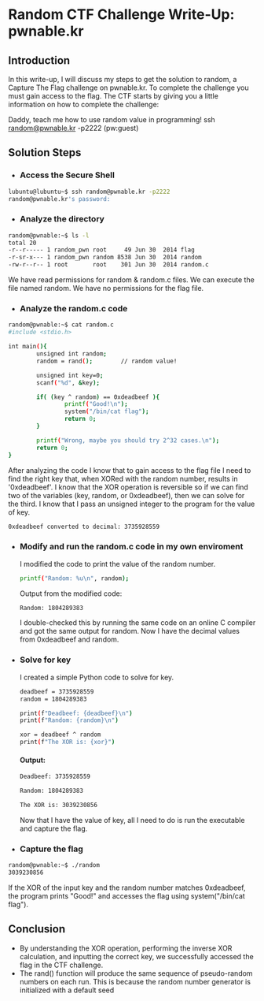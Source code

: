 # Random CTF Challenge Write-Up: pwnable.kr

## Introduction
In this write-up, I will discuss my steps to get the solution to random, a Capture The Flag challenge on pwnable.kr. To complete the challenge you must gain access to the flag. The CTF starts by giving you a little information on how to complete the challenge:

Daddy, teach me how to use random value in programming!
ssh random@pwnable.kr -p2222 (pw:guest)

## Solution Steps
+ ### Access the Secure Shell
```bash
lubuntu@lubuntu~$ ssh random@pwnable.kr -p2222
random@pwnable.kr's password:
```
+ ### Analyze the directory
```bash
random@pwnable:~$ ls -l
total 20
-r--r----- 1 random_pwn root     49 Jun 30  2014 flag
-r-sr-x--- 1 random_pwn random 8538 Jun 30  2014 random
-rw-r--r-- 1 root       root    301 Jun 30  2014 random.c
```
We have read permissions for random & random.c files. We can execute the file named             random. We have no permissions for the flag file.

+ ### Analyze the random.c code
```bash
random@pwnable:~$ cat random.c
#include <stdio.h>

int main(){
        unsigned int random;
        random = rand();        // random value!

        unsigned int key=0;
        scanf("%d", &key);

        if( (key ^ random) == 0xdeadbeef ){
                printf("Good!\n");
                system("/bin/cat flag");
                return 0;
        }

        printf("Wrong, maybe you should try 2^32 cases.\n");
        return 0;
}
```
After analyzing the code I know that to gain access to the flag file I need to find the right key that, when XORed with the random number, results in '0xdeadbeef'. I know that the XOR operation is reversible so if we can find two of the variables (key, random, or 0xdeadbeef), then we can solve for the third. I know that I pass an unsigned integer to the program for the value of key. 

```bash
0xdeadbeef converted to decimal: 3735928559
```
+ ### Modify and run the random.c code in my own enviroment
  I modified the code to print the value of the random number.
  ```bash
  printf("Random: %u\n", random);
  ```
  Output from the modified code:
  ```bash
  Random: 1804289383
  ```
  I double-checked this by running the same code on an online C compiler and got the same 
  output for random. Now I have the decimal values from 0xdeadbeef and random.

+ ### Solve for key
  I created a simple Python code to solve for key.
  ```bash
  deadbeef = 3735928559
  random = 1804289383

  print(f"Deadbeef: {deadbeef}\n")
  print(f"Random: {random}\n")

  xor = deadbeef ^ random 
  print(f"The XOR is: {xor}")
  ```
  #### Output:
  ```bash
  Deadbeef: 3735928559

  Random: 1804289383

  The XOR is: 3039230856
  ```
  Now that I have the value of key, all I need to do is run the executable and capture the flag.

+ ### Capture the flag
```bash
random@pwnable:~$ ./random
3039230856
```
If the XOR of the input key and the random number matches 0xdeadbeef, the program prints "Good!" and accesses the flag using system("/bin/cat flag").

## Conclusion
+ By understanding the XOR operation, performing the inverse XOR calculation, and inputting the correct key, we successfully accessed the flag in the CTF challenge.
+ The rand() function will produce the same sequence of pseudo-random numbers on each run. This is because the random number generator is initialized with a          default seed
